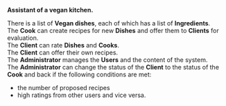 **Assistant of a vegan kitchen.**

There is a list of **Vegan dishes**, each of which has a list of **Ingredients**. <br/>
The **Cook** can create recipes for new **Dishes** and offer them to **Clients** for evaluation. <br/>
The **Client** can rate **Dishes** and **Cooks**. <br/>
The **Client** can offer their own recipes. <br/>
The **Administrator** manages the **Users** and the content of the system. <br/>
The **Administrator** can change the status of the **Client** to the status of the **Cook** and back
if the following conditions are met:
+   the number of proposed recipes
+   high ratings from other users and vice versa. <br/>


